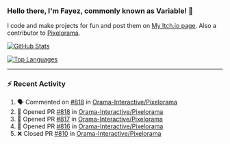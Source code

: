 ### Hello there, I'm Fayez, commonly known as Variable! 👋
I code and make projects for fun and post them on [My Itch.io page](https://variable-industries.itch.io/). Also a contributor to [Pixelorama](https://github.com/Orama-Interactive/Pixelorama).

[![GitHub Stats](https://github-readme-stats.vercel.app/api/?username=Variable-ind&show_icons=true&theme=merko)](https://github.com/anuraghazra/github-readme-stats)

[![Top Languages](https://github-readme-stats.vercel.app/api/top-langs/?username=Variable-ind&layout=compact&theme=merko)](https://github.com/anuraghazra/github-readme-stats)

---

### :zap: Recent Activity

<!--START_SECTION:activity-->
1. 🗣 Commented on [#818](https://github.com/Orama-Interactive/Pixelorama/issues/818) in [Orama-Interactive/Pixelorama](https://github.com/Orama-Interactive/Pixelorama)
2. 💪 Opened PR [#818](https://github.com/Orama-Interactive/Pixelorama/pull/818) in [Orama-Interactive/Pixelorama](https://github.com/Orama-Interactive/Pixelorama)
3. 💪 Opened PR [#817](https://github.com/Orama-Interactive/Pixelorama/pull/817) in [Orama-Interactive/Pixelorama](https://github.com/Orama-Interactive/Pixelorama)
4. 💪 Opened PR [#816](https://github.com/Orama-Interactive/Pixelorama/pull/816) in [Orama-Interactive/Pixelorama](https://github.com/Orama-Interactive/Pixelorama)
5. ❌ Closed PR [#810](https://github.com/Orama-Interactive/Pixelorama/pull/810) in [Orama-Interactive/Pixelorama](https://github.com/Orama-Interactive/Pixelorama)
<!--END_SECTION:activity-->

<!--
**Variable-ind/Variable-ind** is a ✨ _special_ ✨ repository because its `README.md` (this file) appears on your GitHub profile.

Here are some ideas to get you started:
- 🌱 I’m currently studying at ...
- 🔭 I’m currently working on ...
- 👯 I’m looking to collaborate on ...
- 🤔 I’m looking for help with ...
- 💬 Ask me about ...
- 📫 How to reach me: ...
- ⚡ Fun fact: ...
-->
